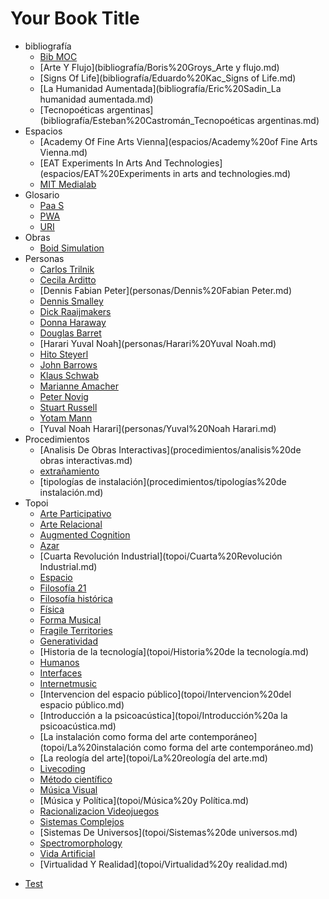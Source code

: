 # Your Book Title

- bibliografía
  * [Bib MOC](bibliografía/bib%20MOC.md)
  * [Arte Y Flujo](bibliografía/Boris%20Groys_Arte y flujo.md)
  * [Signs Of Life](bibliografía/Eduardo%20Kac_Signs of Life.md)
  * [La Humanidad Aumentada](bibliografía/Eric%20Sadin_La humanidad aumentada.md)
  * [Tecnopoéticas argentinas](bibliografía/Esteban%20Castromán_Tecnopoéticas argentinas.md)
- Espacios
  * [Academy Of Fine Arts Vienna](espacios/Academy%20of Fine Arts Vienna.md)
  * [EAT Experiments In Arts And Technologies](espacios/EAT%20Experiments in arts and technologies.md)
  * [MIT Medialab](espacios/MIT%20Medialab.md)
- Glosario
  * [Paa S](glosario/PaaS.md)
  * [PWA](glosario/PWA.md)
  * [URI](glosario/URI.md)
- Obras
  * [Boid Simulation](obras/Boid%20Simulation.md)
- Personas
  * [Carlos Trilnik](personas/Carlos%20Trilnik.md)
  * [Cecila Arditto](personas/Cecila%20Arditto.md)
  * [Dennis Fabian Peter](personas/Dennis%20Fabian Peter.md)
  * [Dennis Smalley](personas/Dennis%20Smalley.md)
  * [Dick Raaijmakers](personas/Dick%20Raaijmakers.md)
  * [Donna Haraway](personas/Donna%20Haraway.md)
  * [Douglas Barret](personas/Douglas%20Barret.md)
  * [Harari Yuval Noah](personas/Harari%20Yuval Noah.md)
  * [Hito Steyerl](personas/Hito%20Steyerl.md)
  * [John Barrows](personas/John%20Barrows.md)
  * [Klaus Schwab](personas/Klaus%20Schwab.md)
  * [Marianne Amacher](personas/Marianne%20Amacher.md)
  * [Peter Novig](personas/Peter%20Novig.md)
  * [Stuart Russell](personas/Stuart%20Russell.md)
  * [Yotam Mann](personas/Yotam%20Mann.md)
  * [Yuval Noah Harari](personas/Yuval%20Noah Harari.md)
- Procedimientos
  * [Analisis De Obras Interactivas](procedimientos/analisis%20de obras interactivas.md)
  * [extrañamiento](procedimientos/extrañamiento.md)
  * [tipologías de instalación](procedimientos/tipologías%20de instalación.md)
- Topoi
  * [Arte Participativo](topoi/Arte%20participativo.md)
  * [Arte Relacional](topoi/Arte%20relacional.md)
  * [Augmented Cognition](topoi/Augmented%20Cognition.md)
  * [Azar](topoi/Azar.md)
  * [Cuarta Revolución Industrial](topoi/Cuarta%20Revolución Industrial.md)
  * [Espacio](topoi/Espacio.md)
  * [Filosofía 21](topoi/Filosofía%2021.md)
  * [Filosofía histórica](topoi/Filosofía%20histórica.md)
  * [Física](topoi/Física.md)
  * [Forma Musical](topoi/Forma%20Musical.md)
  * [Fragile Territories](topoi/Fragile%20Territories.md)
  * [Generatividad](topoi/Generatividad.md)
  * [Historia de la tecnología](topoi/Historia%20de la tecnología.md)
  * [Humanos](topoi/Humanos.md)
  * [Interfaces](topoi/Interfaces.md)
  * [Internetmusic](topoi/Internetmusic.md)
  * [Intervencion del espacio público](topoi/Intervencion%20del espacio público.md)
  * [Introducción a la psicoacústica](topoi/Introducción%20a la psicoacústica.md)
  * [La instalación como forma del arte contemporáneo](topoi/La%20instalación como forma del arte contemporáneo.md)
  * [La reología del arte](topoi/La%20reología del arte.md)
  * [Livecoding](topoi/Livecoding.md)
  * [Método científico](topoi/Método%20científico.md)
  * [Música Visual](topoi/Música%20Visual.md)
  * [Música y Política](topoi/Música%20y Política.md)
  * [Racionalizacion Videojuegos](topoi/Racionalizacion_(videojuegos).md)
  * [Sistemas Complejos](topoi/Sistemas%20complejos.md)
  * [Sistemas De Universos](topoi/Sistemas%20de universos.md)
  * [Spectromorphology](topoi/Spectromorphology.md)
  * [Vida Artificial](topoi/Vida%20artificial.md)
  * [Virtualidad Y Realidad](topoi/Virtualidad%20y realidad.md)
* [Test](test.md)
